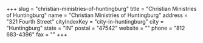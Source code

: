 +++
slug = "christian-ministries-of-huntingburg"
title = "Christian Ministries of Huntingburg"
name = "Christian Ministries of Huntingburg"
address = "321 Fourth Street"
cityIndexKey = "city-in-huntingburg"
city = "Huntingburg"
state = "IN"
postal = "47542"
website = ""
phone = "812 683-4396"
fax = ""
+++
